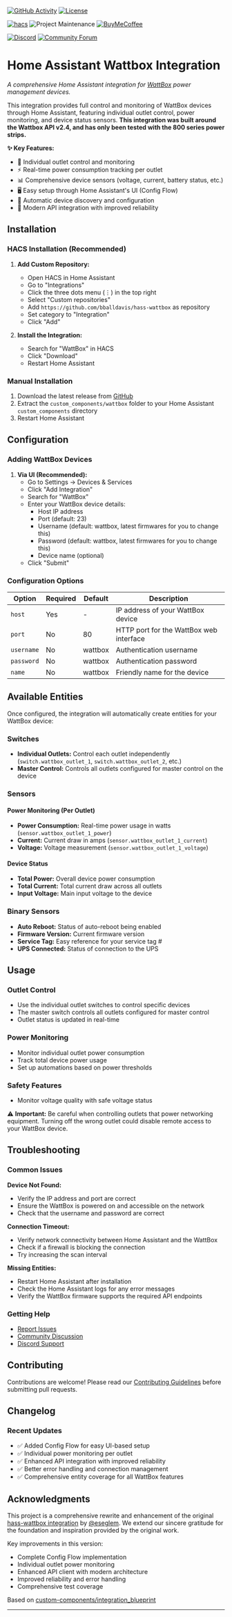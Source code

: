 [![GitHub Activity][commits-shield]][commits]
[![License][license-shield]](LICENSE)

[![hacs][hacsbadge]][hacs]
![Project Maintenance][maintenance-shield]
[![BuyMeCoffee][buymecoffeebadge]][buymecoffee]

[![Discord][discord-shield]][discord]
[![Community Forum][forum-shield]][forum]

# Home Assistant Wattbox Integration

_A comprehensive Home Assistant integration for [WattBox][wattbox] power management devices._

This integration provides full control and monitoring of WattBox devices through Home Assistant, featuring individual outlet control, power monitoring, and device status sensors.  **This integration was built around the Wattbox API v2.4, and has only been tested with the 800 series power strips.**

**✨ Key Features:**
- 🔌 Individual outlet control and monitoring
- ⚡ Real-time power consumption tracking per outlet
- 📊 Comprehensive device sensors (voltage, current, battery status, etc.)
- 🖥️ Easy setup through Home Assistant's UI (Config Flow)
- 🔄 Automatic device discovery and configuration
- 📱 Modern API integration with improved reliability

## Installation

### HACS Installation (Recommended)

1. **Add Custom Repository:**
   - Open HACS in Home Assistant
   - Go to "Integrations"
   - Click the three dots menu (⋮) in the top right
   - Select "Custom repositories"
   - Add `https://github.com/bballdavis/hass-wattbox` as repository
   - Set category to "Integration"
   - Click "Add"

2. **Install the Integration:**
   - Search for "WattBox" in HACS
   - Click "Download"
   - Restart Home Assistant

### Manual Installation

1. Download the latest release from [GitHub](https://github.com/bballdavis/hass-wattbox/releases)
2. Extract the `custom_components/wattbox` folder to your Home Assistant `custom_components` directory
3. Restart Home Assistant

## Configuration

### Adding WattBox Devices

1. **Via UI (Recommended):**
   - Go to Settings → Devices & Services
   - Click "Add Integration"
   - Search for "WattBox"
   - Enter your WattBox device details:
     - Host IP address
     - Port (default: 23)
     - Username (default: wattbox, latest firmwares for you to change this)
     - Password (default: wattbox, latest firmwares for you to change this)
     - Device name (optional)
   - Click "Submit"

### Configuration Options

| Option | Required | Default | Description |
|--------|----------|---------|-------------|
| `host` | Yes | - | IP address of your WattBox device |
| `port` | No | 80 | HTTP port for the WattBox web interface |
| `username` | No | wattbox | Authentication username |
| `password` | No | wattbox | Authentication password |
| `name` | No | wattbox | Friendly name for the device |

## Available Entities

Once configured, the integration will automatically create entities for your WattBox device:

### Switches
- **Individual Outlets:** Control each outlet independently (`switch.wattbox_outlet_1`, `switch.wattbox_outlet_2`, etc.)
- **Master Control:** Controls all outlets configured for master control on the device

### Sensors

#### Power Monitoring (Per Outlet)
- **Power Consumption:** Real-time power usage in watts (`sensor.wattbox_outlet_1_power`)
- **Current:** Current draw in amps (`sensor.wattbox_outlet_1_current`)
- **Voltage:** Voltage measurement (`sensor.wattbox_outlet_1_voltage`)

#### Device Status
- **Total Power:** Overall device power consumption
- **Total Current:** Total current draw across all outlets
- **Input Voltage:** Main input voltage to the device


### Binary Sensors
- **Auto Reboot:** Status of auto-reboot being enabled
- **Firmware Version:** Current firmware version
- **Service Tag:** Easy reference for your service tag #
- **UPS Connected:** Status of connection to the UPS

## Usage

### Outlet Control
- Use the individual outlet switches to control specific devices
- The master switch controls all outlets configured for master control
- Outlet status is updated in real-time

### Power Monitoring
- Monitor individual outlet power consumption
- Track total device power usage
- Set up automations based on power thresholds

### Safety Features
- Monitor voltage quality with safe voltage status

⚠️ **Important:** Be careful when controlling outlets that power networking equipment. Turning off the wrong outlet could disable remote access to your WattBox device.

## Troubleshooting

### Common Issues

**Device Not Found:**
- Verify the IP address and port are correct
- Ensure the WattBox is powered on and accessible on the network
- Check that the username and password are correct

**Connection Timeout:**
- Verify network connectivity between Home Assistant and the WattBox
- Check if a firewall is blocking the connection
- Try increasing the scan interval

**Missing Entities:**
- Restart Home Assistant after installation
- Check the Home Assistant logs for any error messages
- Verify the WattBox firmware supports the required API endpoints

### Getting Help

- [Report Issues](https://github.com/bballdavis/hass-wattbox/issues)
- [Community Discussion](https://community.home-assistant.io/)
- [Discord Support](https://discord.gg/Qa5fW2R)

## Contributing

Contributions are welcome! Please read our [Contributing Guidelines](CONTRIBUTING.md) before submitting pull requests.

## Changelog

### Recent Updates
- ✅ Added Config Flow for easy UI-based setup
- ✅ Individual power monitoring per outlet
- ✅ Enhanced API integration with improved reliability
- ✅ Better error handling and connection management
- ✅ Comprehensive entity coverage for all WattBox features

## Acknowledgments

This project is a comprehensive rewrite and enhancement of the original [hass-wattbox integration](https://github.com/eseglem/hass-wattbox) by [@eseglem](https://github.com/eseglem). We extend our sincere gratitude for the foundation and inspiration provided by the original work.

Key improvements in this version:
- Complete Config Flow implementation
- Individual outlet power monitoring
- Enhanced API client with modern architecture
- Improved reliability and error handling
- Comprehensive test coverage

Based on [custom-components/integration_blueprint][blueprint]

<!---->

***

[wattbox]: https://www.snapav.com/shop/en/snapav/wattbox
[hacs]: https://hacs.xyz/
[blueprint]: https://github.com/custom-components/integration_blueprint
[buymecoffee]: https://www.buymeacoffee.com/bballdavis
[buymecoffeebadge]: https://img.shields.io/badge/Buy%20Me%20A%20Coffee-donate-yellow
[commits-shield]: https://img.shields.io/github/last-commit/bballdavis/hass-wattbox
[commits]: https://github.com/bballdavis/hass-wattbox/commits/master
[discord]: https://discord.gg/Qa5fW2R
[discord-shield]: https://img.shields.io/discord/330944238910963714
[forum-shield]: https://img.shields.io/badge/HASS-Discord-brightgreen
[forum]: https://community.home-assistant.io/
[license-shield]: https://img.shields.io/github/license/bballdavis/hass-wattbox
[maintenance-shield]: https://img.shields.io/badge/Maintainer-Philip%20Davis-blue
[hacs]: https://github.com/custom-components/hacs
[hacsbadge]: https://img.shields.io/badge/HACS-Custom%20Integration-orange
